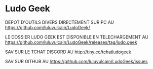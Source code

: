 # Ludo Geek
DEPOT D'OUTILS DIVERS DIRECTEMENT SUR PC AU https://github.com/luluvulcain/LudoGeek/

LE DOSSIER LUDO GEEK EST DISPONIBLE EN TELECHARGEMENT AU https://github.com/luluvulcain/LudoGeek/releases/tag/ludo.geek

SAV SUR LE TCHAT DISCORD AU http://tiny.cc/tchatludogeek 

SAV SUR GITHUB AU https://github.com/luluvulcain/LudoGeek/issues

